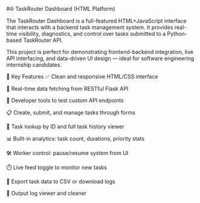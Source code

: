 #🌐 TaskRouter Dashboard (HTML Platform)

The TaskRouter Dashboard is a full-featured HTML+JavaScript interface that interacts with a backend task management system. It provides real-time visibility, diagnostics, and control over tasks submitted to a Python-based TaskRouter API.

This project is perfect for demonstrating frontend-backend integration, live API interfacing, and data-driven UI design — ideal for software engineering internship candidates.

🧰 Key Features
✅ Clean and responsive HTML/CSS interface

📡 Real-time data fetching from RESTful Flask API

🧪 Developer tools to test custom API endpoints

📋 Create, submit, and manage tasks through forms

🔎 Task lookup by ID and full task history viewer

📊 Built-in analytics: task count, durations, priority stats

🛠️ Worker control: pause/resume system from UI

⏱️ Live feed toggle to monitor new tasks

📁 Export task data to CSV or download logs

🧼 Output log viewer and cleaner

